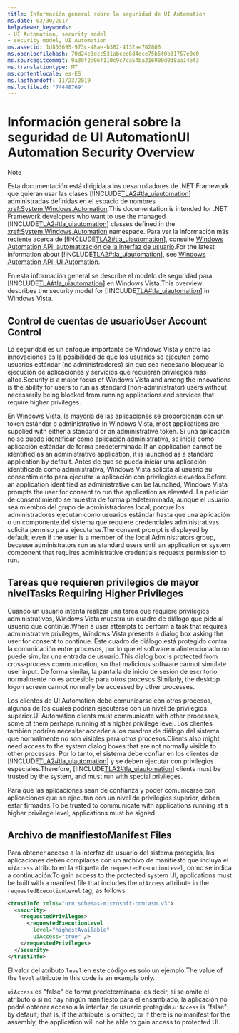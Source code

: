```yaml
---
title: Información general sobre la seguridad de UI Automation
ms.date: 03/30/2017
helpviewer_keywords:
- UI Automation, security model
- security model, UI Automation
ms.assetid: 1d853695-973c-48ae-b382-4132ae702805
ms.openlocfilehash: 70d24c3dcc531abcec6d4dce75b5f0b31757e0c0
ms.sourcegitcommit: 9a39f2a06f110c9c7ca54ba216900d038aa14ef3
ms.translationtype: MT
ms.contentlocale: es-ES
ms.lasthandoff: 11/23/2019
ms.locfileid: "74448769"
---
```

# <a name="ui-automation-security-overview"></a><span data-ttu-id="cf4d1-102">Información general sobre la seguridad de UI Automation</span><span class="sxs-lookup"><span data-stu-id="cf4d1-102">UI Automation Security Overview</span></span>

> [!NOTE]
> <span data-ttu-id="cf4d1-103">Esta documentación está dirigida a los desarrolladores de .NET Framework que quieran usar las clases [!INCLUDE[TLA2#tla_uiautomation](../../../includes/tla2sharptla-uiautomation-md.md)] administradas definidas en el espacio de nombres <xref:System.Windows.Automation>.</span><span class="sxs-lookup"><span data-stu-id="cf4d1-103">This documentation is intended for .NET Framework developers who want to use the managed [!INCLUDE[TLA2#tla_uiautomation](../../../includes/tla2sharptla-uiautomation-md.md)] classes defined in the <xref:System.Windows.Automation> namespace.</span></span> <span data-ttu-id="cf4d1-104">Para ver la información más reciente acerca de [!INCLUDE[TLA2#tla_uiautomation](../../../includes/tla2sharptla-uiautomation-md.md)], consulte [Windows Automation API: automatización de la interfaz de usuario](/windows/win32/winauto/entry-uiauto-win32).</span><span class="sxs-lookup"><span data-stu-id="cf4d1-104">For the latest information about [!INCLUDE[TLA2#tla_uiautomation](../../../includes/tla2sharptla-uiautomation-md.md)], see [Windows Automation API: UI Automation](/windows/win32/winauto/entry-uiauto-win32).</span></span>

<span data-ttu-id="cf4d1-105">En esta información general se describe el modelo de seguridad para [!INCLUDE[TLA#tla_uiautomation](../../../includes/tlasharptla-uiautomation-md.md)] en Windows Vista.</span><span class="sxs-lookup"><span data-stu-id="cf4d1-105">This overview describes the security model for [!INCLUDE[TLA#tla_uiautomation](../../../includes/tlasharptla-uiautomation-md.md)] in Windows Vista.</span></span>

<a name="User_Account_Control"></a>

## <a name="user-account-control"></a><span data-ttu-id="cf4d1-106">Control de cuentas de usuario</span><span class="sxs-lookup"><span data-stu-id="cf4d1-106">User Account Control</span></span>

<span data-ttu-id="cf4d1-107">La seguridad es un enfoque importante de Windows Vista y entre las innovaciones es la posibilidad de que los usuarios se ejecuten como usuarios estándar (no administradores) sin que sea necesario bloquear la ejecución de aplicaciones y servicios que requieran privilegios más altos.</span><span class="sxs-lookup"><span data-stu-id="cf4d1-107">Security is a major focus of Windows Vista and among the innovations is the ability for users to run as standard (non-administrator) users without necessarily being blocked from running applications and services that require higher privileges.</span></span>

<span data-ttu-id="cf4d1-108">En Windows Vista, la mayoría de las aplicaciones se proporcionan con un token estándar o administrativo.</span><span class="sxs-lookup"><span data-stu-id="cf4d1-108">In Windows Vista, most applications are supplied with either a standard or an administrative token.</span></span> <span data-ttu-id="cf4d1-109">Si una aplicación no se puede identificar como aplicación administrativa, se inicia como aplicación estándar de forma predeterminada.</span><span class="sxs-lookup"><span data-stu-id="cf4d1-109">If an application cannot be identified as an administrative application, it is launched as a standard application by default.</span></span> <span data-ttu-id="cf4d1-110">Antes de que se pueda iniciar una aplicación identificada como administrativa, Windows Vista solicita al usuario su consentimiento para ejecutar la aplicación con privilegios elevados.</span><span class="sxs-lookup"><span data-stu-id="cf4d1-110">Before an application identified as administrative can be launched, Windows Vista prompts the user for consent to run the application as elevated.</span></span> <span data-ttu-id="cf4d1-111">La petición de consentimiento se muestra de forma predeterminada, aunque el usuario sea miembro del grupo de administradores local, porque los administradores ejecutan como usuarios estándar hasta que una aplicación o un componente del sistema que requiere credenciales administrativas solicita permiso para ejecutarse.</span><span class="sxs-lookup"><span data-stu-id="cf4d1-111">The consent prompt is displayed by default, even if the user is a member of the local Administrators group, because administrators run as standard users until an application or system component that requires administrative credentials requests permission to run.</span></span>

<a name="Tasks_Requiring_Higher_Privileges"></a>

## <a name="tasks-requiring-higher-privileges"></a><span data-ttu-id="cf4d1-112">Tareas que requieren privilegios de mayor nivel</span><span class="sxs-lookup"><span data-stu-id="cf4d1-112">Tasks Requiring Higher Privileges</span></span>

<span data-ttu-id="cf4d1-113">Cuando un usuario intenta realizar una tarea que requiere privilegios administrativos, Windows Vista muestra un cuadro de diálogo que pide al usuario que continúe.</span><span class="sxs-lookup"><span data-stu-id="cf4d1-113">When a user attempts to perform a task that requires administrative privileges, Windows Vista presents a dialog box asking the user for consent to continue.</span></span> <span data-ttu-id="cf4d1-114">Este cuadro de diálogo está protegido contra la comunicación entre procesos, por lo que el software malintencionado no puede simular una entrada de usuario.</span><span class="sxs-lookup"><span data-stu-id="cf4d1-114">This dialog box is protected from cross-process communication, so that malicious software cannot simulate user input.</span></span> <span data-ttu-id="cf4d1-115">De forma similar, la pantalla de inicio de sesión de escritorio normalmente no es accesible para otros procesos.</span><span class="sxs-lookup"><span data-stu-id="cf4d1-115">Similarly, the desktop logon screen cannot normally be accessed by other processes.</span></span>

<span data-ttu-id="cf4d1-116">Los clientes de UI Automation debe comunicarse con otros procesos, algunos de los cuales podrían ejecutarse con un nivel de privilegios superior.</span><span class="sxs-lookup"><span data-stu-id="cf4d1-116">UI Automation clients must communicate with other processes, some of them perhaps running at a higher privilege level.</span></span> <span data-ttu-id="cf4d1-117">Los clientes también podrían necesitar acceder a los cuadros de diálogo del sistema que normalmente no son visibles para otros procesos.</span><span class="sxs-lookup"><span data-stu-id="cf4d1-117">Clients also might need access to the system dialog boxes that are not normally visible to other processes.</span></span> <span data-ttu-id="cf4d1-118">Por lo tanto, el sistema debe confiar en los clientes de [!INCLUDE[TLA2#tla_uiautomation](../../../includes/tla2sharptla-uiautomation-md.md)] y se deben ejecutar con privilegios especiales.</span><span class="sxs-lookup"><span data-stu-id="cf4d1-118">Therefore, [!INCLUDE[TLA2#tla_uiautomation](../../../includes/tla2sharptla-uiautomation-md.md)] clients must be trusted by the system, and must run with special privileges.</span></span>

<span data-ttu-id="cf4d1-119">Para que las aplicaciones sean de confianza y poder comunicarse con aplicaciones que se ejecutan con un nivel de privilegios superior, deben estar firmadas.</span><span class="sxs-lookup"><span data-stu-id="cf4d1-119">To be trusted to communicate with applications running at a higher privilege level, applications must be signed.</span></span>

<a name="Manifest_Files"></a>

## <a name="manifest-files"></a><span data-ttu-id="cf4d1-120">Archivo de manifiesto</span><span class="sxs-lookup"><span data-stu-id="cf4d1-120">Manifest Files</span></span>

<span data-ttu-id="cf4d1-121">Para obtener acceso a la interfaz de usuario del sistema protegida, las aplicaciones deben compilarse con un archivo de manifiesto que incluya el `uiAccess` atributo en la etiqueta de `requestedExecutionLevel`, como se indica a continuación:</span><span class="sxs-lookup"><span data-stu-id="cf4d1-121">To gain access to the protected system UI, applications must be built with a manifest file that includes the `uiAccess` attribute in the `requestedExecutionLevel` tag, as follows:</span></span>

```xml
<trustInfo xmlns="urn:schemas-microsoft-com:asm.v3">
  <security>
    <requestedPrivileges>
      <requestedExecutionLevel
        level="highestAvailable"
        uiAccess="true" />
    </requestedPrivileges>
  </security>
</trustInfo>
```

<span data-ttu-id="cf4d1-122">El valor del atributo `level` en este código es solo un ejemplo.</span><span class="sxs-lookup"><span data-stu-id="cf4d1-122">The value of the `level` attribute in this code is an example only.</span></span>

<span data-ttu-id="cf4d1-123">`uiAccess` es "false" de forma predeterminada; es decir, si se omite el atributo o si no hay ningún manifiesto para el ensamblado, la aplicación no podrá obtener acceso a la interfaz de usuario protegida.</span><span class="sxs-lookup"><span data-stu-id="cf4d1-123">`uiAccess` is "false" by default; that is, if the attribute is omitted, or if there is no manifest for the assembly, the application will not be able to gain access to protected UI.</span></span>
